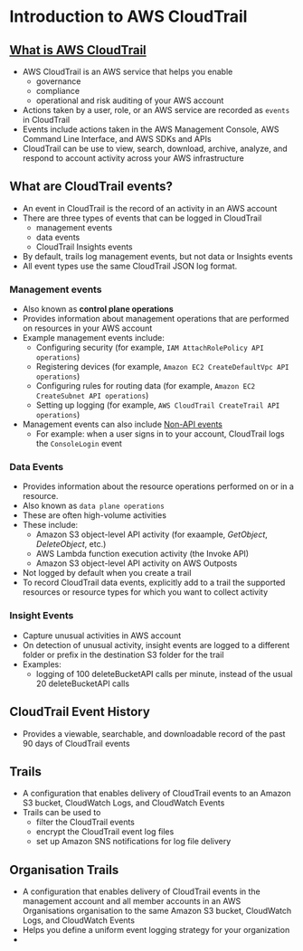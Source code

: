 # Introduction to AWS CloudTrail

## [What is AWS CloudTrail](https://docs.aws.amazon.com/awscloudtrail/latest/userguide/cloudtrail-user-guide.html)

- AWS CloudTrail is an AWS service that helps you enable
  - governance
  - compliance
  - operational and risk auditing of your AWS account
- Actions taken by a user, role, or an AWS service are recorded as `events` in CloudTrail
- Events include actions taken in the AWS Management Console, AWS Command Line Interface, and AWS SDKs and APIs
- CloudTrail can be use to view, search, download, archive, analyze, and respond to account activity across your AWS infrastructure

## What are CloudTrail events?

- An event in CloudTrail is the record of an activity in an AWS account
- There are three types of events that can be logged in CloudTrail
  - management events
  - data events
  - CloudTrail Insights events
- By default, trails log management events, but not data or Insights events
- All event types use the same CloudTrail JSON log format.

### Management events

- Also known as **control plane operations**
- Provides information about management operations that are performed on resources in your AWS account
- Example management events include:
  - Configuring security (for example, `IAM AttachRolePolicy API operations`)
  - Registering devices (for example, `Amazon EC2 CreateDefaultVpc API operations`)
  - Configuring rules for routing data (for example, `Amazon EC2 CreateSubnet API operations`)
  - Setting up logging (for example, `AWS CloudTrail CreateTrail API operations`)
- Management events can also include [Non-API events](https://docs.aws.amazon.com/awscloudtrail/latest/userguide/cloudtrail-non-api-events.html)
  - For example: when a user signs in to your account, CloudTrail logs the `ConsoleLogin` event

### Data Events

- Provides information about the resource operations performed on or in a resource.
- Also known as `data plane operations`
- These are often high-volume activities
- These include:
  - Amazon S3 object-level API activity (for exaample, _GetObject_, _DeleteObject_, etc.)
  - AWS Lambda function execution activity (the Invoke API)
  - Amazon S3 object-level API activity on AWS Outposts
- Not logged by default when you create a trail
- To record CloudTrail data events, explicitly add to a trail the supported resources or resource types for which you want to collect activity

### Insight Events

- Capture unusual activities in AWS account
- On detection of unusual activity, insight events are logged to a different folder or prefix in the destination S3 folder for the trail
- Examples:
  - logging of 100 deleteBucketAPI calls per minute, instead of the usual 20 deleteBucketAPI calls

## CloudTrail Event History

- Provides a viewable, searchable, and downloadable record of the past 90 days of CloudTrail events

## Trails

- A configuration that enables delivery of CloudTrail events to an Amazon S3 bucket, CloudWatch Logs, and CloudWatch Events
- Trails can be used to
  - filter the CloudTrail events
  - encrypt the CloudTrail event log files
  - set up Amazon SNS notifications for log file delivery

## Organisation Trails

- A configuration that enables delivery of CloudTrail events in the management account and all member accounts in an AWS Organisations organisation to the same Amazon S3 bucket, CloudWatch Logs, and CloudWatch Events
- Helps you define a uniform event logging strategy for your organization
-
